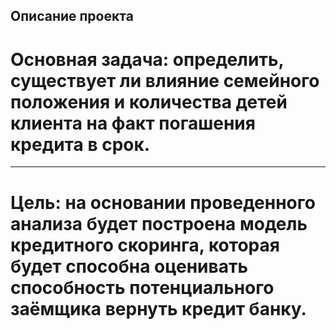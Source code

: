 Описание проекта
---
# Основная задача: определить, существует ли влияние семейного положения и количества детей клиента на факт погашения кредита в срок.
---
# Цель: на основании проведенного анализа будет построена модель кредитного скоринга, которая будет способна оценивать способность потенциального заёмщика вернуть кредит банку.
